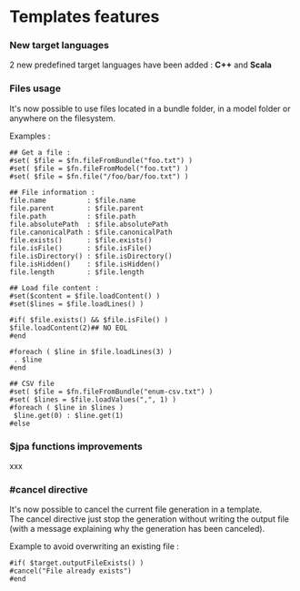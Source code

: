 # Templates features

### New target languages

2 new predefined target languages have been added : **C++** and **Scala**   


### Files usage

It's now possible to use files located in a bundle folder, in a model folder or anywhere on the filesystem.

Examples :

```text
## Get a file :
#set( $file = $fn.fileFromBundle("foo.txt") )
#set( $file = $fn.fileFromModel("foo.txt") )
#set( $file = $fn.file("/foo/bar/foo.txt") )

## File information :
file.name          : $file.name
file.parent        : $file.parent
file.path          : $file.path
file.absolutePath  : $file.absolutePath
file.canonicalPath : $file.canonicalPath
file.exists()      : $file.exists()
file.isFile()      : $file.isFile()
file.isDirectory() : $file.isDirectory()
file.isHidden()    : $file.isHidden()
file.length        : $file.length

## Load file content :
#set($content = $file.loadContent() )
#set($lines = $file.loadLines() )

#if( $file.exists() && $file.isFile() )
$file.loadContent(2)## NO EOL
#end

#foreach ( $line in $file.loadLines(3) )
 . $line
#end

## CSV file
#set( $file = $fn.fileFromBundle("enum-csv.txt") )
#set( $lines = $file.loadValues(",", 1) )
#foreach ( $line in $lines )
 $line.get(0) : $line.get(1) 
#else
```



### $jpa functions improvements

xxx



### \#cancel directive

It's now possible to cancel the current file generation in a template.  
The cancel directive just stop the generation without writing the output file \(with a message explaining why the generation has been canceled\).

Example to avoid overwriting an existing file :

```text
#if( $target.outputFileExists() )
#cancel("File already exists")
#end
```

